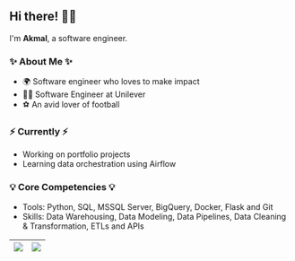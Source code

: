 ## Hi there! 🙋‍♂️

I'm __Akmal__, a software engineer.

### ✨ About Me ✨
- 🌍 Software engineer who loves to make impact
- 👨‍💻 Software Engineer at Unilever
- :soccer: An avid lover of football

### ⚡️ Currently ⚡️
- Working on portfolio projects 
- Learning data orchestration using Airflow

### 💡 Core Competencies 💡
- Tools: Python, SQL, MSSQL Server, BigQuery, Docker, Flask and Git
- Skills:  Data Warehousing, Data Modeling, Data Pipelines, Data Cleaning & Transformation, ETLs and APIs 

| <img align="center" src="https://github-readme-stats.vercel.app/api?username=sharkawy98&show_icons=true&include_all_commits=true&theme=buefy&hide_border=true"/> |<img align="center" src="https://github-readme-stats.vercel.app/api/top-langs/?username=sharkawy98&layout=compact&theme=buefy&hide_border=true"/> |
| ------------- | ------------- |
